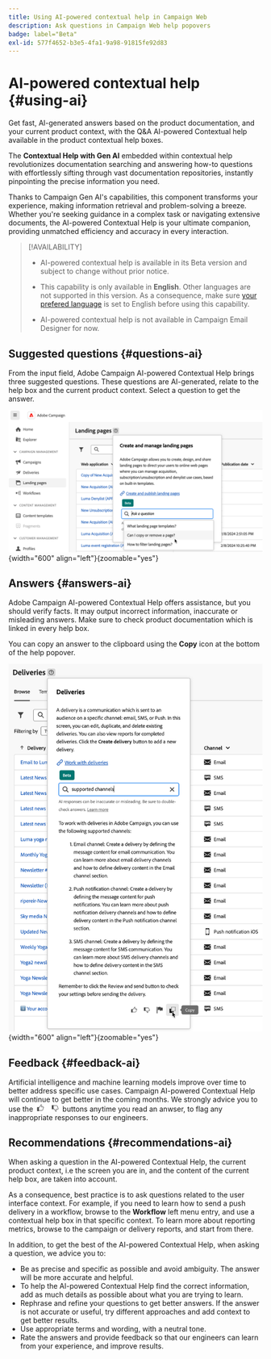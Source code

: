 ```yaml
---
title: Using AI-powered contextual help in Campaign Web
description: Ask questions in Campaign Web help popovers
badge: label="Beta"
exl-id: 577f4652-b3e5-4fa1-9a98-91815fe92d83
---
```

# AI-powered contextual help {#using-ai}

Get fast, AI-generated answers based on the product documentation, and your current product context, with the Q&A AI-powered Contextual help available in the product contextual help boxes.

The **Contextual Help with Gen AI** embedded within contextual help revolutionizes documentation searching and answering how-to questions with effortlessly sifting through vast documentation repositories, instantly pinpointing the precise information you need.

Thanks to Campaign Gen AI's capabilities, this component transforms your experience, making information retrieval and problem-solving a breeze. Whether you're seeking guidance in a complex task or navigating extensive documents, the AI-powered Contextual Help is your ultimate companion, providing unmatched efficiency and accuracy in every interaction.

<!--<img src="assets/do-not-localize/CH+AI-BETA.gif" width="80%"/>-->


>[!AVAILABILITY]
>
>* AI-powered contextual help is available in its Beta version and subject to change without prior notice.
>
>* This capability is only available in **English**. Other languages are not supported in this version. As a consequence, make sure [your prefered language](connect-to-campaign.md#language-pref) is set to English before using this capability.
>
>* AI-powered contextual help is not available in Campaign Email Designer for now.


<!--
## Consent {#consent-ai}

Campaign knowledge assistant embeeded in the contextual help boxes uses AI. Your use of this capability constitutes consent that the information you provide in your session will be collected, used, disclosed, and retained by Adobe in accordance with the terms of Adobe's Customer Feedback Program. Please do not provide any personal information about yourself or other parties (including your name or contact information) in the knowledge assistant.

## Privacy {#privacy-ai}

Your data is encrypted and private following our standard data protection practices. Learn more about [Adobe Privacy Policies](https://www.adobe.com/privacy/policy.html){target="_blank"}.

The knowledge assistant AI capability does not use your data to train our models. We do not allow any partners or 3rd parties to use your data for training their models or any other purpose.

For information specific to Adobe AI policies in Experience Cloud apps and solutions, refer to [this page](https://business.adobe.com/products/sensei/adobe-sensei.html){target="_blank"}.
--> 

## Suggested questions {#questions-ai}

From the input field, Adobe Campaign AI-powered Contextual Help brings three suggested questions. These questions are AI-generated, relate to the help box and the current product context. Select a question to get the answer.

![Contextual Help suggested questions](assets/do-not-localize/suggested-questions.png){width="600" align="left"}{zoomable="yes"}


## Answers {#answers-ai}

Adobe Campaign AI-powered Contextual Help offers assistance, but you should verify facts. It may output incorrect information, inaccurate or misleading answers. Make sure to check product documentation which is linked in every help box. 

You can copy an answer to the clipboard using the **Copy** icon at the bottom of the help popover.

![Contextual Help copy an answer](assets/do-not-localize/copy-answer.png){width="600" align="left"}{zoomable="yes"}


## Feedback {#feedback-ai}

Artificial intelligence and machine learning models improve over time to better address specific use cases. Campaign AI-powered Contextual Help will continue to get better in the coming months. We strongly advice you to use the <img src="assets/do-not-localize/thumb.png" width="10%"/> buttons anytime you read an anwser, to flag any inappropriate responses to our engineers.

## Recommendations  {#recommendations-ai}

When asking a question in the AI-powered Contextual Help, the current product context, i.e the screen you are in, and the content of the current help box,  are taken into account.

As a consequence, best practice is to ask questions related to the user interface context. For example, if you need to learn how to send a push delivery in a workflow, browse to the **Workflow** left menu entry, and use a contextual help box in that specific context. To learn more about reporting metrics, browse to the campaign or delivery reports, and start from there.

In addition, to get the best of the AI-powered Contextual Help, when asking a question, we advice you to:

* Be as precise and specific as possible and avoid ambiguity. The answer will be more accurate and helpful. 
* To help the AI-powered Contextual Help find the correct information, add as much details as possible about what you are trying to learn.
* Rephrase and refine your questions to get better answers. If the answer is not accurate or useful, try different approaches and add context to get better results.
* Use appropriate terms and wording, with a neutral tone.
* Rate the answers and provide feedback so that our engineers can learn from your experience, and improve results.
